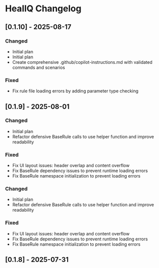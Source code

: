 # HealIQ Changelog

## [0.1.10] - 2025-08-17

### Changed
- Initial plan
- Initial plan
- Create comprehensive .github/copilot-instructions.md with validated commands and scenarios

### Fixed
- Fix rule file loading errors by adding parameter type checking

## [0.1.9] - 2025-08-01

### Changed
- Initial plan
- Refactor defensive BaseRule calls to use helper function and improve readability

### Fixed
- Fix UI layout issues: header overlap and content overflow
- Fix BaseRule dependency issues to prevent runtime loading errors
- Fix BaseRule namespace initialization to prevent loading errors

### Changed
- Initial plan
- Refactor defensive BaseRule calls to use helper function and improve readability

### Fixed
- Fix UI layout issues: header overlap and content overflow
- Fix BaseRule dependency issues to prevent runtime loading errors
- Fix BaseRule namespace initialization to prevent loading errors

## [0.1.8] - 2025-07-31
